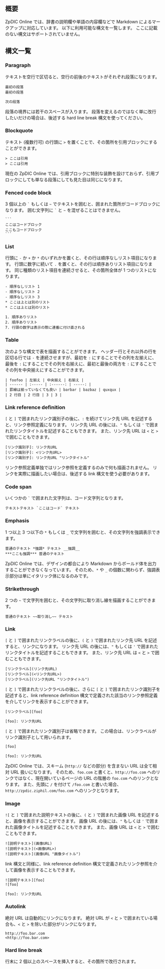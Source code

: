 ## 概要
ZpDIC Online では、辞書の説明欄や単語の内容欄などで Markdown によるマークアップに対応しています。
以下に利用可能な構文を一覧します。
ここに記載のない構文はサポートされていません。

## 構文一覧
### Paragraph
テキストを空行で区切ると、空行の前後のテキストがそれぞれ段落になります。
```
最初の段落
最初の段落

次の段落
```

段落の境界には若干のスペースが入ります。
段落を変えるのではなく単に改行したいだけの場合は、後述する hard line break 構文を使ってください。

### Blockquote
テキスト (複数行可) の行頭に `>` を置くことで、その箇所を引用ブロックにすることができます。
```
> ここは引用
> ここは引用
```

現在の ZpDIC Online では、引用ブロックに特別な装飾を設けておらず、引用ブロックにしても単なる段落にしても見た目は同じになります。

### Fenced code block
3 個以上の `` ` `` もしくは `~` でテキストを囲むと、囲まれた箇所がコードブロックになります。
囲む文字列に `` ` `` と `~` を混ぜることはできません。
````
```
ここはコードブロック
ここもコードブロック
```
````

### List
行頭に `-` か `+` か `*` のいずれかを置くと、その行は順序なしリスト項目になります。
行頭に数字に続いて `.` を置くと、その行は順序ありリスト項目になります。
同じ種類のリスト項目を連続させると、その箇所全体が 1 つのリストになります。
```
- 順序なしリスト 1
- 順序なしリスト 2
- 順序なしリスト 3
* ここは上とは別のリスト
* ここは上とは別のリスト

1. 順序ありリスト
2. 順序ありリスト
7. 行頭の数字は表示の際に連番に付け直される
```

### Table
次のような構文で表を描画することができます。
ヘッダー行とそれ以外の行を区切る行では `-` を連続させますが、最初を `:` にすることでその列を左揃えに、最後を `:` にすることでその列を右揃えに、最初と最後の両方を `:` にすることでその列を中央揃えにすることができます。
```
| foofoo | 左揃え | 中央揃え | 右揃え |
| ------ | :----- | :------: | -----: |
| 罫線は揃っていなくても良い | barbar | bazbaz | quxqux |
| 2 行目 | 2 行目 | 3 | 3 |
```

### Link reference definition
`[` と `]` で囲まれたリンク識別子の後に、`:` を続けてリンク先 URL を記述すると、リンク参照定義になります。
リンク先 URL の後には、`"` もしくは `'` で囲まれたリンクタイトルを記述することもできます。
また、リンク先 URL は `<` と `>` で囲むこともできます。
```
[リンク識別子]: リンク先URL
[リンク識別子]: <リンク先URL>
[リンク識別子]: リンク先URL "リンクタイトル"
```

リンク参照定義単独ではリンク参照を定義するのみで何も描画されません。
リンクを実際に描画したい場合は、後述する link 構文を使う必要があります。

### Code span
いくつかの `` ` `` で囲まれた文字列は、コード文字列となります。
```
テキストテキスト `ここはコード` テキスト
```

### Emphasis
1 つ以上 3 つ以下の `*` もしくは `_` で文字列を囲むと、その文字列を強調表示できます。
```
普通のテキスト *強調* テキスト __強調__
***ここも強調*** 普通のテキスト
```

ZpDIC Online では、デザインの都合により Markdown からボールド体を出力することができなくなっています。
そのため、`*` や `_` の個数に関わらず、強調表示部分は単にイタリック体になるのみです。

### Strikethrough
2 つの `~` で文字列を囲むと、その文字列に取り消し線を描画することができます。
```
普通のテキスト ~~取り消し~~ テキスト
```

### Link
`[` と `]` で囲まれたリンクラベルの後に、`(` と `)` で囲まれたリンク先 URL を記述すると、リンクになります。
リンク先 URL の後には、`"` もしくは `'` で囲まれたリンクタイトルを記述することもできます。
また、リンク先 URL は `<` と `>` で囲むこともできます。
```
[リンクラベル](リンク先URL)
[リンクラベル](<リンク先URL>)
[リンクラベル](リンク先URL "リンクタイトル")
```
`[` と `]` で囲まれたリンクラベルの後に、さらに `[` と `]` で囲まれたリンク識別子を記述すると、link reference definition 構文で定義された該当のリンク参照定義を介してリンクを表示することができます。
```
[リンクラベル][foo]

[foo]: リンク先URL
```
`[` と `]` で囲まれたリンク識別子は省略できます。
この場合は、リンクラベルがリンク識別子として用いられます。
```
[foo]

[foo]: リンク先URL
```

ZpDIC Online では、スキーム (`http://` などの部分) を含まない URL は全て相対 URL 扱いになります。
そのため、`foo.com` と書くと、`http://foo.com` へのリンクではなく、現在開いているページの URL の階層の `foo.com` へのリンクとなります。
また、先頭に `/` を付けて `/foo.com` と書いた場合、`http://zpdic.ziphil.com/foo.com` へのリンクとなります。

### Image
`![` と `]` で囲まれた説明テキストの後に、`(` と `)` で囲まれた画像 URL を記述すると、画像を表示することができます。
画像 URL の後には、`"` もしくは `'` で囲まれた画像タイトルを記述することもできます。
また、画像 URL は `<` と `>` で囲むこともできます。
```
![説明テキスト](画像URL)
![説明テキスト](<画像URL>)
![説明テキスト](画像URL "画像タイトル")
```
link 構文と同様に、link reference definition 構文で定義されたリンク参照を介して画像を表示することもできます。
```
![説明テキスト][foo]
![foo]

[foo]: リンク先URL
```

### Autolink
絶対 URL は自動的にリンクになります。
絶対 URL が `<` と `>` で囲まれている場合も、`<` と `>` を除いた部分がリンクになります。
```
http://foo.bar.com
<http://foo.bar.com>
```

### Hard line break
行末に 2 個以上のスペースを挿入すると、その箇所で改行されます。